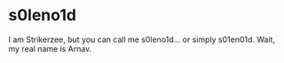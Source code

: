 # s0leno1d

I am Strikerzee, but you can call me s0leno1d... or simply s01en01d.
Wait, my real name is Arnav.
